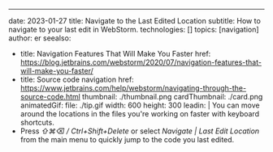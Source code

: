 ---
date: 2023-01-27
title: Navigate to the Last Edited Location
subtitle: How to navigate to your last edit in WebStorm.
technologies: []
topics: [navigation]
author: er
seealso:
- title: Navigation Features That Will Make You Faster
  href: https://blog.jetbrains.com/webstorm/2020/07/navigation-features-that-will-make-you-faster/
- title: Source code navigation
  href: https://www.jetbrains.com/help/webstorm/navigating-through-the-source-code.html
thumbnail: ./thumbnail.png
cardThumbnail: ./card.png
animatedGif:
  file: ./tip.gif
  width: 600
  height: 300
leadin: |
  You can move around the locations in the files you're working on faster with keyboard shortcuts.
- Press _⇧⌘⌫ / Ctrl+Shift+Delete_ or select _Navigate | Last Edit Location_ from the main menu to quickly jump to the code you last edited.